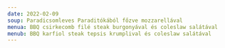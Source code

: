 ```yaml
---
date: 2022-02-09
soup: Paradicsomleves Paraditókából főzve mozzarellával
menua: BBQ csirkecomb filé steak burgonyával és coleslaw salátával
menub: BBQ karfiol steak tepsis krumplival és coleslaw salátával
---
```

